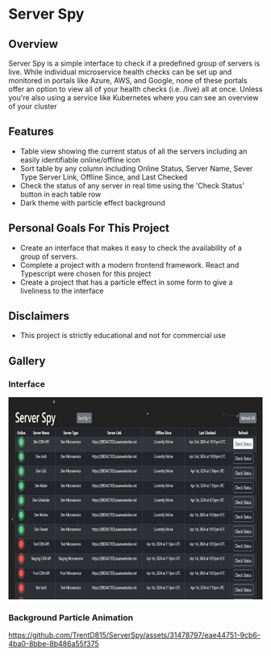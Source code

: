 # Server Spy

## Overview
Server Spy is a simple interface to check if a predefined group of servers is live.
While individual microservice health checks can be set up and monitored in portals like Azure, AWS, and Google,
none of these portals offer an option to view all of your health checks (i.e. /live) all at once.
Unless you're also using a service like Kubernetes where you can see an overview of your cluster

## Features
- Table view showing the current status of all the servers including an easily identifiable online/offline icon
- Sort table by any column including Online Status, Server Name, Sever Type
Server Link, Offline Since, and Last Checked
- Check the status of any server in real time using the 'Check Status' button in each table row
- Dark theme with particle effect background

## Personal Goals For This Project
- Create an interface that makes it easy to check the availability of a group of servers.
- Complete a project with a modern frontend framework. React and Typescript were chosen for this project
- Create a project that has a particle effect in some form to give a liveliness to the interface

## Disclaimers
- This project is strictly educational and not for commercial use

## Gallery
### Interface
<img src="./assets/ServerSpy.png" height=400 alt="Server Spy Interface">

### Background Particle Animation
https://github.com/TrentD815/ServerSpy/assets/31478797/eae44751-9cb6-4ba0-8bbe-8b486a55f375
